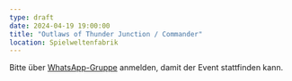 ```yaml
---
type: draft
date: 2024-04-19 19:00:00
title: "Outlaws of Thunder Junction / Commander"
location: Spielweltenfabrik
---
```


Bitte über [WhatsApp-Gruppe](https://chat.whatsapp.com/HQ7IINFrZB63esDNRqsIUw) anmelden, damit der Event stattfinden kann.
